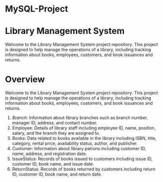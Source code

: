 # MySQL-Project
# Library Management System
Welcome to the Library Management System project repository. This project is designed to help manage the operations of a library, including tracking information about books, employees, customers, and book issuances and returns.
# Overview
Welcome to the Library Management System project repository. This project is designed to help manage the operations of a library, including tracking information about books, employees, customers, and book issuances and returns.
1. *Branch*: Information about library branches such as branch number, manager ID, address, and contact number.
2. Employee: Details of library staff including employee ID, name, position, salary, and the branch they are assigned to.
3. Books: Data related to books available in the library including ISBN, title, category, rental price, availability status, author, and publisher.
4. Customer: Information about library patrons including customer ID, name, address, and registration date.
5. IssueStatus: Records of books issued to customers including issue ID, customer ID, book name, and issue date.
6. ReturnStatus: Records of books returned by customers including return ID, customer ID, book name, and return date.
